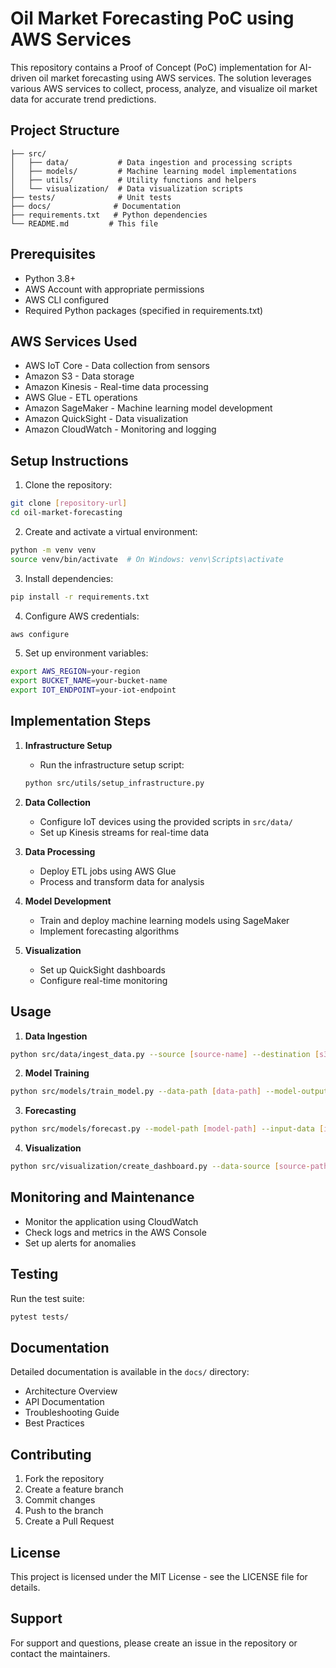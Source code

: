 # Oil Market Forecasting PoC using AWS Services

This repository contains a Proof of Concept (PoC) implementation for AI-driven oil market forecasting using AWS services. The solution leverages various AWS services to collect, process, analyze, and visualize oil market data for accurate trend predictions.

## Project Structure

```
├── src/
│   ├── data/           # Data ingestion and processing scripts
│   ├── models/         # Machine learning model implementations
│   ├── utils/          # Utility functions and helpers
│   └── visualization/  # Data visualization scripts
├── tests/              # Unit tests
├── docs/              # Documentation
├── requirements.txt   # Python dependencies
└── README.md         # This file
```

## Prerequisites

- Python 3.8+
- AWS Account with appropriate permissions
- AWS CLI configured
- Required Python packages (specified in requirements.txt)

## AWS Services Used

- AWS IoT Core - Data collection from sensors
- Amazon S3 - Data storage
- Amazon Kinesis - Real-time data processing
- AWS Glue - ETL operations
- Amazon SageMaker - Machine learning model development
- Amazon QuickSight - Data visualization
- Amazon CloudWatch - Monitoring and logging

## Setup Instructions

1. Clone the repository:
```bash
git clone [repository-url]
cd oil-market-forecasting
```

2. Create and activate a virtual environment:
```bash
python -m venv venv
source venv/bin/activate  # On Windows: venv\Scripts\activate
```

3. Install dependencies:
```bash
pip install -r requirements.txt
```

4. Configure AWS credentials:
```bash
aws configure
```

5. Set up environment variables:
```bash
export AWS_REGION=your-region
export BUCKET_NAME=your-bucket-name
export IOT_ENDPOINT=your-iot-endpoint
```

## Implementation Steps

1. **Infrastructure Setup**
   - Run the infrastructure setup script:
   ```bash
   python src/utils/setup_infrastructure.py
   ```

2. **Data Collection**
   - Configure IoT devices using the provided scripts in `src/data/`
   - Set up Kinesis streams for real-time data

3. **Data Processing**
   - Deploy ETL jobs using AWS Glue
   - Process and transform data for analysis

4. **Model Development**
   - Train and deploy machine learning models using SageMaker
   - Implement forecasting algorithms

5. **Visualization**
   - Set up QuickSight dashboards
   - Configure real-time monitoring

## Usage

1. **Data Ingestion**
```bash
python src/data/ingest_data.py --source [source-name] --destination [s3-path]
```

2. **Model Training**
```bash
python src/models/train_model.py --data-path [data-path] --model-output [model-path]
```

3. **Forecasting**
```bash
python src/models/forecast.py --model-path [model-path] --input-data [input-path]
```

4. **Visualization**
```bash
python src/visualization/create_dashboard.py --data-source [source-path]
```

## Monitoring and Maintenance

- Monitor the application using CloudWatch
- Check logs and metrics in the AWS Console
- Set up alerts for anomalies

## Testing

Run the test suite:
```bash
pytest tests/
```

## Documentation

Detailed documentation is available in the `docs/` directory:
- Architecture Overview
- API Documentation
- Troubleshooting Guide
- Best Practices

## Contributing

1. Fork the repository
2. Create a feature branch
3. Commit changes
4. Push to the branch
5. Create a Pull Request

## License

This project is licensed under the MIT License - see the LICENSE file for details.

## Support

For support and questions, please create an issue in the repository or contact the maintainers. 